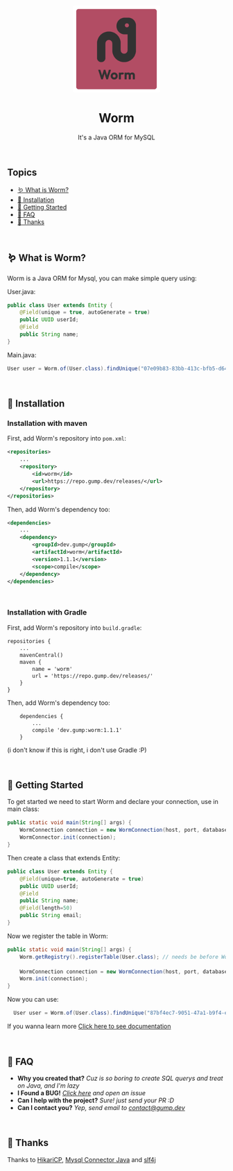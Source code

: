 <div align="center">
    <img width="200px" src="worm.png" />
    <h1>Worm</h1>
    <p>It's a Java ORM for MySQL</p>
</div>

<br>

## Topics
- [🪱 What is Worm?](#whatismars)
- [🔧 Installation](#installation)
- [📝 Getting Started](#getting-started)
- [🤔 FAQ](#faq)
- [🙏 Thanks](#thanks)

<br>
<a id="whatismars"></a>

## 🪱 What is Worm?

Worm is a Java ORM for Mysql, you can make simple query using:


User.java:
```java
public class User extends Entity {
    @Field(unique = true, autoGenerate = true)
    public UUID userId;
    @Field
    public String name;
}
```


Main.java:
```java
User user = Worm.of(User.class).findUnique("07e09b83-83bb-413c-bfb5-d64e8742f8f0");
```


<br>
<a id="installation"></a>

## 🔧 Installation

### Installation with maven
First, add Worm's repository into ```pom.xml```:
```xml
<repositories>
    ...
    <repository>
        <id>worm</id>
        <url>https://repo.gump.dev/releases/</url>
    </repository>
</repositories>
```

Then, add Worm's dependency too:
```xml
<dependencies>
    ...
    <dependency>
        <groupId>dev.gump</groupId>
        <artifactId>worm</artifactId>
        <version>1.1.1</version>
        <scope>compile</scope>
    </dependency>
</dependencies>
```

<br>

### Installation with Gradle
First, add Worm's repository into ```build.gradle```:
```
repositories {
    ...
    mavenCentral()
    maven {
        name = 'worm'
        url = 'https://repo.gump.dev/releases/'
    }
}
```

Then, add Worm's dependency too:
```
    dependencies {
        ...
        compile 'dev.gump:worm:1.1.1'
    }
```
(i don't know if this is right, i don't use Gradle :P)

<br>
<a id="getting-started"></a>

## 📝 Getting Started

To get started we need to start Worm and declare your connection, use in main class:
```java
public static void main(String[] args) {
    WormConnection connection = new WormConnection(host, port, database, user, password);
    WormConnector.init(connection);
}
```

Then create a class that extends Entity:
```java
public class User extends Entity {
    @Field(unique=true, autoGenerate = true)
    public UUID userId; 
    @Field
    public String name;
    @Field(length=50)
    public String email;
}
```

Now we register the table in Worm:
```java
public static void main(String[] args) {
    Worm.getRegistry().registerTable(User.class); // needs be before Worm.init()
        
    WormConnection connection = new WormConnection(host, port, database, user, password);
    Worm.init(connection);
}
```

Now you can use:
```java
  User user = Worm.of(User.class).findUnique("87bf4ec7-9051-47a1-b9f4-eea9b9ed8959");
```

If you wanna learn more [Click here to see documentation](https://github.com/GumpDev/worm/wiki) 

<br>
<a id="faq"></a>

## 🤔 FAQ

- **Why you created that?** *Cuz is so boring to create SQL querys and treat on Java, and I'm lazy*
- **I Found a BUG!** *[Click here](https://github.com/GumpDev/worm/issues) and open an issue*
- **Can I help with the project?** *Sure! just send your PR :D*
- **Can I contact you?** *Yep, send email to contact@gump.dev*

<br>
<a id="thanks"></a>

## 🙏 Thanks
Thanks to [HikariCP](https://mvnrepository.com/artifact/com.zaxxer/HikariCP), [Mysql Connector Java](https://mvnrepository.com/artifact/mysql/mysql-connector-java) and [slf4j](https://mvnrepository.com/artifact/org.slf4j)
